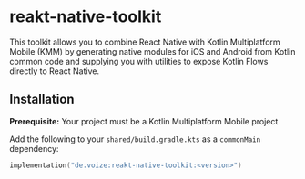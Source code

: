 # reakt-native-toolkit

This toolkit allows you to combine React Native with Kotlin Multiplatform Mobile (KMM) by generating native modules for iOS and Android from Kotlin common code and supplying you with utilities to expose Kotlin Flows directly to React Native.

## Installation

**Prerequisite:** Your project must be a Kotlin Multiplatform Mobile project

Add the following to your `shared/build.gradle.kts` as a `commonMain` dependency:

```kotlin
implementation("de.voize:reakt-native-toolkit:<version>")
```
